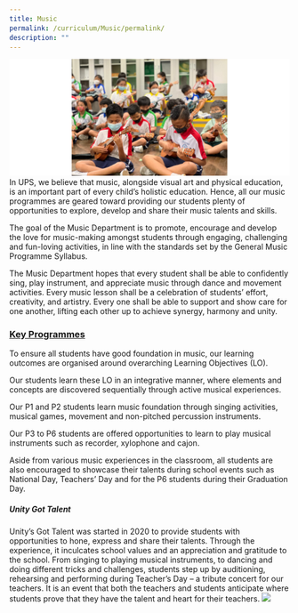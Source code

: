 ```yaml
---
title: Music
permalink: /curriculum/Music/permalink/
description: ""
---
```

![](/images/Curriculum/2023/Music/Music%201.png)
In UPS, we believe that music, alongside visual art and physical education, is an important part of every child’s holistic education. Hence, all our music programmes are geared toward providing our students plenty of opportunities to explore, develop and share their music talents and skills.

The goal of the Music Department is to promote, encourage and develop the love for music-making amongst students through engaging, challenging and fun-loving activities, in line with the standards set by the General Music Programme Syllabus.

The Music Department hopes that every student shall be able to confidently sing, play instrument, and appreciate music through dance and movement activities. Every music lesson shall be a celebration of students’ effort, creativity, and artistry. Every one shall be able to support and show care for one another, lifting each other up to achieve synergy, harmony and unity.

### **<u>Key Programmes</u>**

To ensure all students have good foundation in music, our learning outcomes are organised around overarching Learning Objectives (LO).

Our students learn these LO in an integrative manner, where elements and concepts are discovered sequentially through active musical experiences.

Our P1 and P2 students learn music foundation through singing activities, musical games, movement and non-pitched percussion instruments.

Our P3 to P6 students are offered opportunities to learn to play musical instruments such as recorder, xylophone and cajon.

Aside from various music experiences in the classroom, all students are also encouraged to showcase their talents during school events such as National Day, Teachers’ Day and for the P6 students during their Graduation Day.

##### **Unity Got Talent**
Unity’s Got Talent was started in 2020 to provide students with opportunities to hone, express and share their talents. Through the experience, it inculcates school values and an appreciation and gratitude to the school. From singing to playing musical instruments, to dancing and doing different tricks and challenges, students step up by auditioning, rehearsing and performing during Teacher’s Day – a tribute concert for our teachers. It is an event that both the teachers and students anticipate where students prove that they have the talent and heart for their teachers.
![](/images/Curriculum/2023/Music/Music%202.jpg)